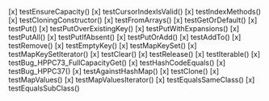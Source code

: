 [x] testEnsureCapacity()
[x] testCursorIndexIsValid()
[x] testIndexMethods()
[x] testCloningConstructor()
[x] testFromArrays()
[x] testGetOrDefault()
[x] testPut()
[x] testPutOverExistingKey()
[x] testPutWithExpansions()
[x] testPutAll()
[x] testPutIfAbsent()
[x] testPutOrAdd()
[x] testAddTo()
[x] testRemove()
[x] testEmptyKey()
[x] testMapKeySet()
[x] testMapKeySetIterator()
[x] testClear()
[x] testRelease()
[x] testIterable()
[x] testBug_HPPC73_FullCapacityGet()
[x] testHashCodeEquals()
[x] testBug_HPPC37()
[x] testAgainstHashMap()
[x] testClone()
[x] testMapValues()
[x] testMapValuesIterator()
[x] testEqualsSameClass()
[x] testEqualsSubClass()
